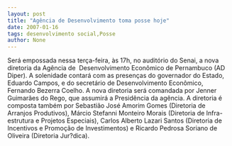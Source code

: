 ```yaml
---
layout: post
title: "Agência de Desenvolvimento toma posse hoje"
date: 2007-01-16
tags: desenvolvimento social,Posse
author: None
---
```

Será empossada nessa terça-feira, às 17h, no auditório do Senai, a nova diretoria da Agência de&nbsp; Desenvolvimento Econômico de Pernambuco (AD Diper).
A solenidade contará com as presenças do governador do Estado, Eduardo Campos, e do secretário de Desenvolvimento Econômico, Fernando Bezerra Coelho.
A nova diretoria será comandada por Jenner Guimarães do Rego, que assumirá a Presidência da agência.
A diretoria é composta também por Sebastião José Amorim Gomes (Diretoria de Arranjos Produtivos), Márcio Stefanni Monteiro Morais (Diretoria de Infra-estrutura e Projetos Especiais), Carlos Alberto Lazari Santos (Diretoria de Incentivos e Promoção de Investimentos) e Ricardo Pedrosa Soriano de Oliveira (Diretoria Jur?dica). 